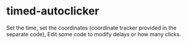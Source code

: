 # timed-autoclicker
Set the time,
set the coordinates (coordinate tracker provided in the separate code),
Edit some code to modify delays or how many clicks.
